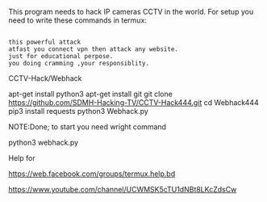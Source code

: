 This program needs to hack IP cameras CCTV in the world.
For setup you need to write these commands in termux:
```

this powerful attack 
atfast you connect vpn then attack any website.
just for educational perpose.
you doing cramming ,your responsiblity.
```

CCTV-Hack/Webhack

apt-get install python3
apt-get install git
git clone https://github.com/SDMH-Hacking-TV/CCTV-Hack444.git
cd Webhack444
pip3 install requests
python3 Webhack.py

NOTE:Done; to start you need wright command

python3 webhack.py

Help for


https://web.facebook.com/groups/termux.help.bd

https://www.youtube.com/channel/UCWMSK5cTU1dNBt8LKcZdsCw
